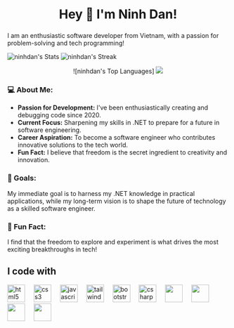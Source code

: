 <h1 align="center">Hey 👋 I'm Ninh Dan!</h3>

###

<p align="left">I am an enthusiastic software developer from Vietnam, with a passion for problem-solving and tech programming! </p>


![ninhdan's Stats](https://github-readme-stats.vercel.app/api?username=ninhdan&theme=default&show_icons=true&hide_border=false&count_private=true)
![ninhdan's Streak](https://github-readme-streak-stats.herokuapp.com/?user=ninhdan&theme=default&hide_border=false)
<p align="center">![ninhdan's Top Languages]
  <img src="https://github-readme-stats.vercel.app/api/top-langs/?username=ninhdan&theme=default&show_icons=true&hide_border=false&layout=compact" />
</p>



### 💻 About Me:
- **Passion for Development:** I've been enthusiastically creating and debugging code since 2020.
- **Current Focus:** Sharpening my skills in .NET to prepare for a future in software engineering.
- **Career Aspiration:** To become a software engineer who contributes innovative solutions to the tech world.
- **Fun Fact:** I believe that freedom is the secret ingredient to creativity and innovation.

### 🎯 Goals:
My immediate goal is to harness my .NET knowledge in practical applications, while my long-term vision is to shape the future of technology as a skilled software engineer.

### 🌟 Fun Fact:
I find that the freedom to explore and experiment is what drives the most exciting breakthroughs in tech!

###

<h2 align="left">I code with</h2>

<div align="left">
<img src="https://cdn.jsdelivr.net/gh/devicons/devicon/icons/html5/html5-original.svg" height="40" alt="html5 logo" />
<img width="12" />
<img src="https://cdn.jsdelivr.net/gh/devicons/devicon/icons/css3/css3-original.svg" height="40" alt="css3 logo" />
<img width="12" />
<img src="https://cdn.jsdelivr.net/gh/devicons/devicon/icons/javascript/javascript-original.svg" height="40" alt="javascript logo" />
<img width="12" />
<img src="https://www.cdnlogo.com/logos/t/58/tailwindcss.svg"" height="40" alt="tailwindcss logo" />
<img width="12" />
<img src="https://cdn.jsdelivr.net/gh/devicons/devicon/icons/bootstrap/bootstrap-plain.svg" height="40" alt="bootstrap logo" />
<img width="12" />
<img src="https://cdn.jsdelivr.net/gh/devicons/devicon/icons/csharp/csharp-plain.svg" height="40" alt="csharp logo" />
<img width="12" />
<img src="https://upload.wikimedia.org/wikipedia/commons/7/7d/Microsoft_.NET_logo.svg" height="40" />
<img width="12" />
<img src="https://upload.wikimedia.org/wikipedia/commons/d/d0/Blazor.png" height="40" />
<img width="12" />
<img src="https://www.svgrepo.com/show/303229/microsoft-sql-server-logo.svg" height="40" />
  <img width="12" />
<img src="https://www.cdnlogo.com/logos/m/78/mysql.svg" height="40" />



</div>

